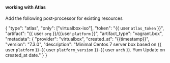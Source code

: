 #### working with Atlas

Add the following post-processor for existing resources

{
  "type": "atlas",
  "only": ["virtualbox-iso"],
  "token": "{{ user `atlas_token` }}",
  "artifact": "{{ user `org` }}/{{user `platform` }}",
  "artifact_type": "vagrant.box",
  "metadata": {
    "provider": "virtualbox",
    "created_at": "{{timestamp}}",
    "version": "7.3.0",
    "description": "Minimal Centos 7 server box based on {{ user `platform` }}-{{ user `platform_version` }}-{{ user `arch` }}. Yum Update on created_at date."
  }
}